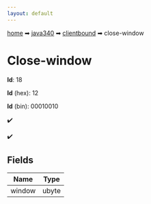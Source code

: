 ```yaml
---
layout: default
---
```


[home](/) ➡ [java340](/protocol/java340) ➡ [clientbound](/protocol/java340/clientbound) ➡ close-window

# Close-window

**Id**: 18

**Id** (hex): 12

**Id** (bin): 00010010

✔️

✔️

## Fields

Name | Type
---|---
window | ubyte


